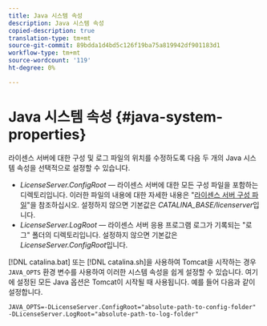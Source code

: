 ```yaml
---
title: Java 시스템 속성
description: Java 시스템 속성
copied-description: true
translation-type: tm+mt
source-git-commit: 89bdda1d4bd5c126f19ba75a819942df901183d1
workflow-type: tm+mt
source-wordcount: '119'
ht-degree: 0%

---
```



# Java 시스템 속성 {#java-system-properties}

라이센스 서버에 대한 구성 및 로그 파일의 위치를 수정하도록 다음 두 개의 Java 시스템 속성을 선택적으로 설정할 수 있습니다.

* *LicenseServer.ConfigRoot* — 라이센스 서버에 대한 모든 구성 파일을 포함하는 디렉토리입니다. 이러한 파일의 내용에 대한 자세한 내용은 &quot;[라이센스 서버 구성 파일](../../aaxs-protected-streaming/aaxs-license-server-config-files/aaxs-configuration-directory-structure.md)&quot;을 참조하십시오. 설정하지 않으면 기본값은 *CATALINA_BASE/licenserver*&#x200B;입니다.
* *LicenseServer.LogRoot* — 라이센스 서버 응용 프로그램 로그가 기록되는 &quot;로그&quot; 폴더의 디렉토리입니다. 설정하지 않으면 기본값은 *LicenseServer.ConfigRoot*&#x200B;입니다.

[!DNL catalina.bat] 또는 [!DNL catalina.sh]을 사용하여 Tomcat을 시작하는 경우 `JAVA_OPTS` 환경 변수를 사용하여 이러한 시스템 속성을 쉽게 설정할 수 있습니다. 여기에 설정된 모든 Java 옵션은 Tomcat이 시작될 때 사용됩니다. 예를 들어 다음과 같이 설정합니다.

```
JAVA_OPTS=-DLicenseServer.ConfigRoot="absolute-path-to-config-folder" -DLicenseServer.LogRoot="absolute-path-to-log-folder"
```

